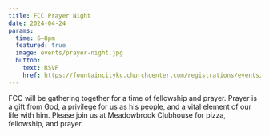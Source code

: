 ```yaml
---
title: FCC Prayer Night
date: 2024-04-24
params:
  time: 6–8pm
  featured: true
  image: events/prayer-night.jpg
  button:
    text: RSVP
    href: https://fountaincitykc.churchcenter.com/registrations/events/2237210
---
```


FCC will be gathering together for a time of fellowship and prayer. Prayer is a gift from God, a privilege for us as his people, and a vital element of our life with him. Please join us at Meadowbrook Clubhouse for pizza, fellowship, and prayer.
